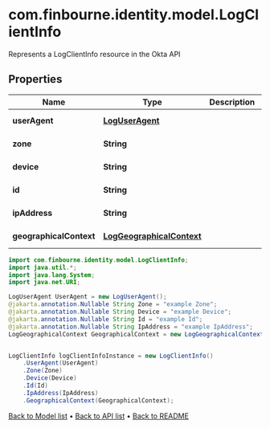 # com.finbourne.identity.model.LogClientInfo
Represents a LogClientInfo resource in the Okta API

## Properties

Name | Type | Description | Notes
------------ | ------------- | ------------- | -------------
**userAgent** | [**LogUserAgent**](LogUserAgent.md) |  | [optional] [default to LogUserAgent]
**zone** | **String** |  | [optional] [default to String]
**device** | **String** |  | [optional] [default to String]
**id** | **String** |  | [optional] [default to String]
**ipAddress** | **String** |  | [optional] [default to String]
**geographicalContext** | [**LogGeographicalContext**](LogGeographicalContext.md) |  | [optional] [default to LogGeographicalContext]

```java
import com.finbourne.identity.model.LogClientInfo;
import java.util.*;
import java.lang.System;
import java.net.URI;

LogUserAgent UserAgent = new LogUserAgent();
@jakarta.annotation.Nullable String Zone = "example Zone";
@jakarta.annotation.Nullable String Device = "example Device";
@jakarta.annotation.Nullable String Id = "example Id";
@jakarta.annotation.Nullable String IpAddress = "example IpAddress";
LogGeographicalContext GeographicalContext = new LogGeographicalContext();


LogClientInfo logClientInfoInstance = new LogClientInfo()
    .UserAgent(UserAgent)
    .Zone(Zone)
    .Device(Device)
    .Id(Id)
    .IpAddress(IpAddress)
    .GeographicalContext(GeographicalContext);
```


[Back to Model list](../README.md#documentation-for-models) &#8226; [Back to API list](../README.md#documentation-for-api-endpoints) &#8226; [Back to README](../README.md)
